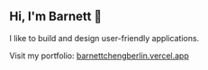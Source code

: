 <h2>Hi, I'm Barnett 👋</h1>
<p>I like to build and design user-friendly applications.</p>
<p>Visit my portfolio: <a href="https://barnettchengberlin.vercel.app">barnettchengberlin.vercel.app</a></p>
